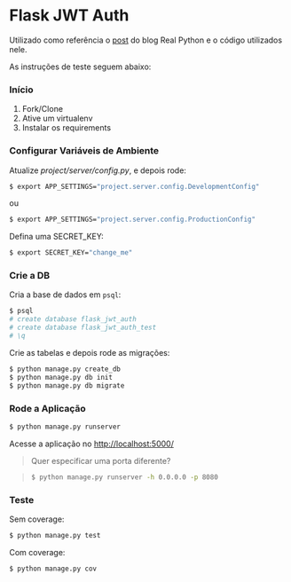 # Flask JWT Auth

Utilizado como referência o [post](https://realpython.com/blog/python/token-based-authentication-with-flask/) do blog Real Python e o código utilizados nele.

As instruções de teste seguem abaixo:

### Início

1. Fork/Clone
1. Ative um virtualenv
1. Instalar os requirements

### Configurar Variáveis de Ambiente

Atualize *project/server/config.py*, e depois rode:

```sh
$ export APP_SETTINGS="project.server.config.DevelopmentConfig"
```

ou

```sh
$ export APP_SETTINGS="project.server.config.ProductionConfig"
```

Defina uma SECRET_KEY:

```sh
$ export SECRET_KEY="change_me"
```

### Crie a DB

Cria a base de dados em `psql`:

```sh
$ psql
# create database flask_jwt_auth
# create database flask_jwt_auth_test
# \q
```

Crie as tabelas e depois rode as migrações:

```sh
$ python manage.py create_db
$ python manage.py db init
$ python manage.py db migrate
```

### Rode a Aplicação

```sh
$ python manage.py runserver
```

Acesse a aplicação no [http://localhost:5000/](http://localhost:5000/)

> Quer especificar uma porta diferente?

> ```sh
> $ python manage.py runserver -h 0.0.0.0 -p 8080
> ```

### Teste

Sem coverage:

```sh
$ python manage.py test
```

Com coverage:

```sh
$ python manage.py cov
```
